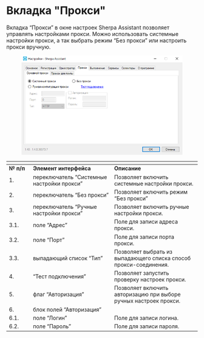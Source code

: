 # Вкладка "Прокси"

Вкладка “Прокси” в окне настроек Sherpa Assistant позволяет управлять настройками прокси. Можно использовать системные настройки прокси, а так выбрать режим “Без прокси” или настроить прокси вручную.&#x20;

<figure><img src="../../../../../.gitbook/assets/изображение (244).png" alt=""><figcaption></figcaption></figure>

<table data-header-hidden><thead><tr><th width="58"></th><th width="235"></th><th width="256"></th></tr></thead><tbody><tr><td><strong>№ п/п</strong></td><td><strong>Элемент интерфейса</strong></td><td><strong>Описание</strong></td></tr><tr><td>1.</td><td>переключатель “Системные настройки прокси”</td><td>Позволяет включить системные настройки прокси.</td></tr><tr><td>2.</td><td>переключатель “Без прокси”</td><td>Позволяет включить режим “Без прокси”</td></tr><tr><td>3.</td><td>переключатель “Ручные настройки прокси”</td><td>Позволяет включить ручные настройки прокси.</td></tr><tr><td>3.1.</td><td>поле “Адрес”</td><td>Поле для записи адреса прокси.</td></tr><tr><td>3.2.</td><td>поле “Порт”</td><td>Поле для записи порта прокси.</td></tr><tr><td>3.3.</td><td>выпадающий список “Тип”</td><td>Позволяет выбрать из выпадающего списка способ прокси-соединения.</td></tr><tr><td>4.</td><td>“Тест подключения”</td><td>Позволяет запустить проверку настроек прокси.</td></tr><tr><td>5.</td><td>флаг “Авторизация”</td><td>Позволяет включить авторизацию при выборе ручных настроек прокси. </td></tr><tr><td>6.</td><td>блок полей “Авторизация”</td><td></td></tr><tr><td>6.1.</td><td>поле “Логин”</td><td>Поле для записи логина.</td></tr><tr><td>6.2.</td><td>поле “Пароль”</td><td>Поле для записи пароля.</td></tr></tbody></table>
